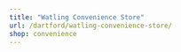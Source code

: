 ```yaml
---
title: "Watling Convenience Store"
url: /dartford/watling-convenience-store/
shop: convenience
---
```

